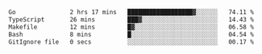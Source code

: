 <!--START_SECTION:waka-->

```txt
Go               2 hrs 17 mins   ██████████████████▓░░░░░░   74.11 %
TypeScript       26 mins         ███▓░░░░░░░░░░░░░░░░░░░░░   14.43 %
Makefile         12 mins         █▓░░░░░░░░░░░░░░░░░░░░░░░   06.58 %
Bash             8 mins          █░░░░░░░░░░░░░░░░░░░░░░░░   04.54 %
GitIgnore file   0 secs          ░░░░░░░░░░░░░░░░░░░░░░░░░   00.17 %
```

<!--END_SECTION:waka-->
